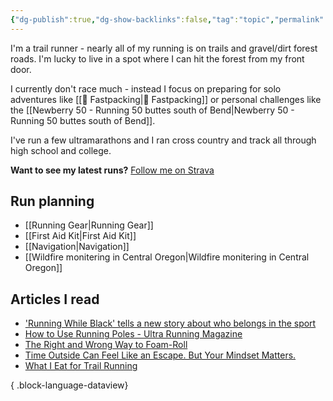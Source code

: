 ```yaml
---
{"dg-publish":true,"dg-show-backlinks":false,"tag":"topic","permalink":"/running/","dgShowBacklinks":false,"dgPassFrontmatter":true}
---
```



I'm a trail runner - nearly all of my running is on trails and gravel/dirt forest roads. I'm lucky to live in a spot where I can hit the forest from my front door.

I currently don't race much - instead I focus on preparing for solo adventures like [[📘 Fastpacking\|📘 Fastpacking]] or personal challenges like the [[Newberry 50 - Running 50 buttes south of Bend\|Newberry 50 - Running 50 buttes south of Bend]].

I've run a few ultramarathons and I ran cross country and track all through high school and college.

**Want to see my latest runs?** [Follow me on Strava](https://www.strava.com/athletes/aaronjamesyoung)

## Run planning

* [[Running Gear\|Running Gear]]
* [[First Aid Kit\|First Aid Kit]]
* [[Navigation\|Navigation]]
* [[Wildfire monitering in Central Oregon\|Wildfire monitering in Central Oregon]]

## Articles I read

- ['Running While Black' tells a new story about who belongs in the sport](https://www.npr.org/sections/health-shots/2022/11/16/1136216628/running-while-black-tells-a-new-story-about-who-belongs-in-the-sport)
- [How to Use Running Poles - Ultra Running Magazine](https://ultrarunning.com/featured/how-to-use-running-poles/)
- [The Right and Wrong Way to Foam-Roll](https://www.trailrunnermag.com/training/injuries-and-treatment-training/the-right-and-wrong-way-to-foam-roll/)
- [Time Outside Can Feel Like an Escape. But Your Mindset Matters.](https://www.trailrunnermag.com/training/time-outside-can-feel-like-an-escape-but-your-mindset-matters/)
- [What I Eat for Trail Running](https://www.youtube.com/watch?v=L0DgF0hoOhc)

{ .block-language-dataview}
